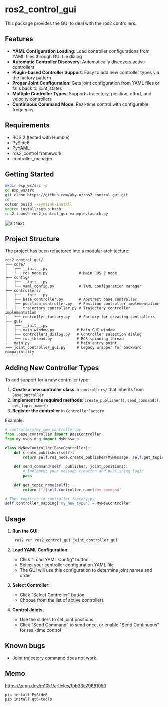 # ros2_control_gui

This package provides the GUI to deal with the ros2 controllers.

## Features

- **YAML Configuration Loading**: Load controller configurations from YAML files through GUI file dialog
- **Automatic Controller Discovery**: Automatically discovers active controllers
- **Plugin-based Controller Support**: Easy to add new controller types via the factory pattern
- **Proper Joint Configuration**: Gets joint configuration from YAML files or falls back to joint_states
- **Multiple Controller Types**: Supports trajectory, position, effort, and velocity controllers
- **Continuous Command Mode**: Real-time control with configurable frequency

## Requirements

- ROS 2 (tested with Humble)
- PySide6
- PyYAML
- ros2_control framework
- controller_manager

## Getting Started

```bash
mkdir exp_ws/src -p
cd exp_ws/src
git clone https://github.com/aky-u/ros2_control_gui.git
cd ..
colcon build --symlink-install
source install/setup.bash
ros2 launch ros2_control_gui example.launch.py 
```

![alt text](docs/demo.gif)

## Project Structure

The project has been refactored into a modular architecture:

```text
ros2_control_gui/
├── core/
│   ├── __init__.py
│   └── ros_node.py              # Main ROS 2 node
├── config/
│   ├── __init__.py
│   └── yaml_config.py           # YAML configuration manager
├── controllers/
│   ├── __init__.py
│   ├── base_controller.py       # Abstract base controller
│   ├── position_controller.py   # Position controller implementation
│   ├── trajectory_controller.py # Trajectory controller implementation
│   └── controller_factory.py    # Factory for creating controllers
├── gui/
│   ├── __init__.py
│   ├── main_window.py          # Main GUI window
│   ├── controllers_dialog.py   # Controller selection dialog
│   └── ros_thread.py           # ROS spinning thread
├── main.py                     # Main entry point
└── joint_controller_gui.py     # Legacy wrapper for backward compatibility
```

## Adding New Controller Types

To add support for a new controller type:

1. **Create a new controller class** in `controllers/` that inherits from `BaseController`
2. **Implement the required methods**: `create_publisher()`, `send_command()`, `get_topic_name()`
3. **Register the controller** in `ControllerFactory`

Example:

```python
# controllers/my_new_controller.py
from .base_controller import BaseController
from my_msgs.msg import MyMessage

class MyNewController(BaseController):
    def create_publisher(self):
        return self.ros_node.create_publisher(MyMessage, self.get_topic_name(), 10)
    
    def send_command(self, publisher, joint_positions):
        # Implement your message creation and publishing logic
        pass
    
    def get_topic_name(self):
        return f"/{self.controller_name}/my_command"

# Then register in controller_factory.py
self.controller_mapping['my_new_type'] = MyNewController
```

## Usage

1. **Run the GUI**:

   ```bash
    ros2 run ros2_control_gui joint_controller_gui
   ```

2. **Load YAML Configuration**:
   - Click "Load YAML Config" button
   - Select your controller configuration YAML file
   - The GUI will use this configuration to determine joint names and order

3. **Select Controller**:
   - Click "Select Controller" button
   - Choose from the list of active controllers

4. **Control Joints**:
   - Use the sliders to set joint positions
   - Click "Send Command" to send once, or enable "Send Continuous" for real-time control

## Known bugs

- Joint trajectory command does not work.

## Memo

<https://zenn.dev/m10k1/articles/fbb33e79661050>

```bash
pip install PySide6
pip install qt6-tools
```
